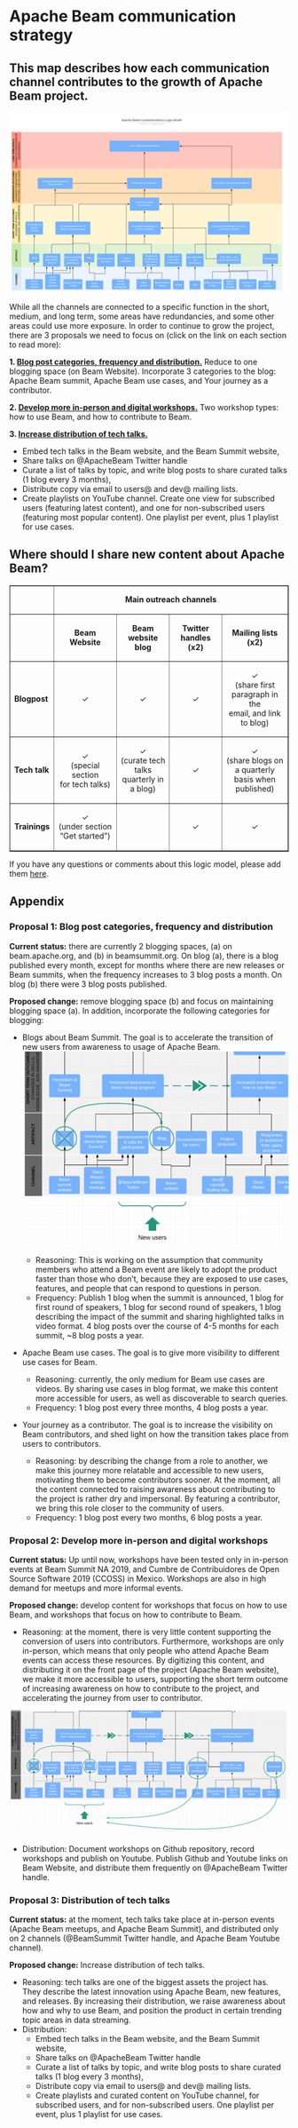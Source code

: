 # Apache Beam communication strategy


## This map describes how each communication channel contributes to the growth of Apache Beam project.  
![Beam communications logic model](/comms-logic-model.svg)

While all the channels are connected to a specific function in the short, medium, and long term, some areas have redundancies, and some other areas could use more exposure. In order to continue to grow the project, there are 3 proposals we need to focus on (click on the link on each section to read more):

**1. [Blog post categories, frequency and distribution.](#proposal-1-blog-post-categories-frequency-and-distribution)** 
Reduce to one blogging space (on Beam Website). Incorporate 3 categories to the blog: Apache Beam summit, Apache Beam use cases, and Your journey as a contributor. 

**2. [Develop more in-person and digital workshops.](#proposal-2-develop-more-in-person-and-digital-workshops)**
Two workshop types: how to use Beam, and how to contribute to Beam. 

**3. [Increase distribution of tech talks.](#proposal-3-distribution-of-tech-talks)**
   - Embed tech talks in the Beam website, and the Beam Summit website,
   - Share talks on @ApacheBeam Twitter handle
   - Curate a list of talks by topic, and write blog posts to share curated talks (1 blog every 3 months), 
   - Distribute copy via email to users@ and dev@ mailing lists.
   - Create playlists on YouTube channel. Create one view for subscribed users (featuring latest content), and one for non-subscribed users (featuring most popular content). One playlist per event, plus 1 playlist for use cases.

## Where should I share new content about Apache Beam?

<table border="1">
			<tr>
        <td> </td>
        <td colspan="4"> <p align="center"><b>Main outreach channels</b></p></td>
			</tr>
			<tr>
        <td> </td>
        <td> <p align="center"><b>Beam Website</b></p></td>
        <td> <p align="center"><b>Beam website blog</b></p></td>
        <td> <p align="center"><b>Twitter handles (x2)</b></p></td>
        <td> <p align="center"><b>Mailing lists (x2)</b></p></td>
			</tr>
			<tr>
        <td><b>Blogpost</b></td>
        <td><p align="center">✓</p></td>
        <td><p align="center">✓</p></td>
        <td><p align="center">✓</p></td>
        <td><p align="center">✓<br/>(share first paragraph in the <br/> email, and link to blog)</p></td>
			</tr>
			<tr>
				<td><b>Tech talk</b></td>
        <td><p align="center">✓<br/>(special section <br/>for tech talks)</p></td>
        <td><p align="center">✓<br/>(curate tech talks <br/>quarterly in a blog)</p></td>
        <td><p align="center">✓</p></td>
        <td><p align="center">✓<br/>(share blogs on a quarterly<br/> basis when published)</p></td>
			</tr>
			<tr>
				<td><b>Trainings</b></td>
        <td> <p align="center">✓<br/>(under section “Get started”)</p></td>
				<td> </td>
        <td><p align="center">✓</p></td>
        <td><p align="center">✓</p></td>
			</tr>
     </p> 
		</table>

If you have any questions or comments about this logic model, please add them [here](https://github.com/macruzbar/beam/issues/4).

## Appendix

### Proposal 1: Blog post categories, frequency and distribution
**Current status:** there are currently 2 blogging spaces, (a) on beam.apache.org, and (b) in beamsummit.org. On blog (a), there is a blog published every month, except for months where there are new releases or Beam summits, when the frequency increases to 3 blog posts a month. On blog (b) there were 3 blog posts published. 

**Proposed change:** remove blogging space (b) and focus on maintaining blogging space (a). In addition, incorporate the following categories for blogging:
- Blogs about Beam Summit. The goal is to accelerate the transition of new users from awareness to usage of Apache Beam. 
![Proposal one: concentrate blogs into one](apache-beam-new-user-path.png)
  - Reasoning: This is working on the assumption that community members who attend a Beam event are likely to adopt the product faster than those who don’t, because they are exposed to use cases, features, and people that can respond to questions in person. 
  - Frequency: Publish 1 blog when the summit is announced, 1 blog for first round of speakers,  1 blog for second round of speakers, 1 blog describing the impact of the summit and sharing highlighted talks in video format. 4 blog posts over the course of 4-5 months for each summit,  ~8 blog posts a year. 

- Apache Beam use cases. The goal is to give more visibility to different use cases for Beam. 
  - Reasoning: currently, the only medium for Beam use cases are videos. By sharing use cases in blog format, we make this content more accessible for users, as well as discoverable to search queries. 
  - Frequency: 1 blog post every three months, 4 blog posts a year. 

- Your journey as a contributor. The goal is to increase the visibility on Beam contributors, and shed light on how the transition takes place from users to contributors. 
  - Reasoning: by describing the change from a role to another, we make this journey more relatable and accessible to new users, motivating them to become contributors sooner. At the moment, all the content connected to raising awareness about contributing to the project is rather dry and impersonal. By featuring a contributor, we bring this role closer to the community of users. 
  - Frequency: 1 blog post every two months, 6 blog posts a year. 

### Proposal 2: Develop more in-person and digital workshops
**Current status:** Up until now, workshops have been tested only in in-person events at Beam Summit NA 2019, and Cumbre de Contribuidores de Open Source Software 2019 (CCOSS) in Mexico. Workshops are also in high demand for meetups and more informal events. 

**Proposed change:** develop content for workshops that focus on how to use Beam, and workshops that focus on how to contribute to Beam. 
- Reasoning: at the moment, there is very little content supporting the conversion of users into contributors. Furthermore, workshops are only in-person, which means that only people who attend Apache Beam events can access these resources. By digitizing this content, and distributing it on the front page of the project (Apache Beam website), we make it more accessible to users, supporting the short term outcome of increasing awareness on how to contribute to the project, and accelerating the journey from user to contributor. 

![Proposal 2: create more training opportunities](apache-beam-trainings.png)
- Distribution: Document workshops on Github repository, record workshops and publish on Youtube. Publish Github and Youtube links on Beam Website, and distribute them frequently on @ApacheBeam Twitter handle. 

### Proposal 3: Distribution of tech talks
**Current status:** at the moment, tech talks take place at in-person events (Apache Beam meetups, and Apache Beam Summit), and distributed only on 2 channels (@BeamSummit Twitter handle, and Apache Beam Youtube channel). 

**Proposed change:** Increase distribution of tech talks. 
- Reasoning: tech talks are one of the biggest assets the project has. They describe the latest innovation using Apache Beam, new features, and releases. By increasing their distribution, we raise awareness about how and why to use Beam, and position the product in certain trending topic areas in data streaming. 
- Distribution: 
  - Embed tech talks in the Beam website, and the Beam Summit website,
  - Share talks on @ApacheBeam Twitter handle
  - Curate a list of talks by topic, and write blog posts to share curated talks (1 blog every 3 months), 
  - Distribute copy via email to users@ and dev@ mailing lists.
  - Create playlists and curated content on YouTube channel, for subscribed users, and for non-subscribed users. One playlist per event, plus 1 playlist for use cases. 
 
